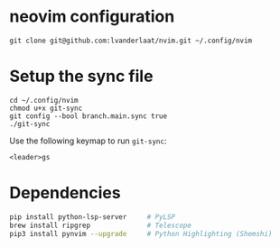 # neovim configuration

    git clone git@github.com:lvanderlaat/nvim.git ~/.config/nvim

# Setup the sync file

    cd ~/.config/nvim
    chmod u+x git-sync
    git config --bool branch.main.sync true
    ./git-sync

Use the following keymap to run `git-sync`:

    <leader>gs

# Dependencies

```bash
pip install python-lsp-server     # PyLSP
brew install ripgrep              # Telescope
pip3 install pynvim --upgrade     # Python Highlighting (Shemshi)
```